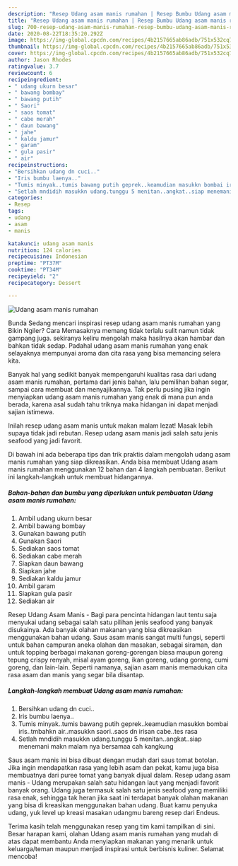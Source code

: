 ```yaml
---
description: "Resep Udang asam manis rumahan | Resep Bumbu Udang asam manis rumahan Yang Enak Dan Lezat"
title: "Resep Udang asam manis rumahan | Resep Bumbu Udang asam manis rumahan Yang Enak Dan Lezat"
slug: 700-resep-udang-asam-manis-rumahan-resep-bumbu-udang-asam-manis-rumahan-yang-enak-dan-lezat
date: 2020-08-22T18:35:20.292Z
image: https://img-global.cpcdn.com/recipes/4b2157665ab86adb/751x532cq70/udang-asam-manis-rumahan-foto-resep-utama.jpg
thumbnail: https://img-global.cpcdn.com/recipes/4b2157665ab86adb/751x532cq70/udang-asam-manis-rumahan-foto-resep-utama.jpg
cover: https://img-global.cpcdn.com/recipes/4b2157665ab86adb/751x532cq70/udang-asam-manis-rumahan-foto-resep-utama.jpg
author: Jason Rhodes
ratingvalue: 3.7
reviewcount: 6
recipeingredient:
- " udang ukurn besar"
- " bawang bombay"
- " bawang putih"
- " Saori"
- " saos tomat"
- " cabe merah"
- " daun bawang"
- " jahe"
- " kaldu jamur"
- " garam"
- " gula pasir"
- " air"
recipeinstructions:
- "Bersihkan udang dn cuci.."
- "Iris bumbu laenya.."
- "Tumis minyak..tumis bawang putih geprek..keamudian masukkn bombai iris..tmbahkn air..masukkn saori..saos dn irisan cabe..tes rasa"
- "Setlah mndidih masukkn udang.tunggu 5 menitan..angkat..siap menemani makn malam nya bersamaa cah kangkung"
categories:
- Resep
tags:
- udang
- asam
- manis

katakunci: udang asam manis 
nutrition: 124 calories
recipecuisine: Indonesian
preptime: "PT37M"
cooktime: "PT34M"
recipeyield: "2"
recipecategory: Dessert

---
```



![Udang asam manis rumahan](https://img-global.cpcdn.com/recipes/4b2157665ab86adb/751x532cq70/udang-asam-manis-rumahan-foto-resep-utama.jpg)

Bunda Sedang mencari inspirasi resep udang asam manis rumahan yang Bikin Ngiler? Cara Memasaknya memang tidak terlalu sulit namun tidak gampang juga. sekiranya keliru mengolah maka hasilnya akan hambar dan bahkan tidak sedap. Padahal udang asam manis rumahan yang enak selayaknya mempunyai aroma dan cita rasa yang bisa memancing selera kita.

Banyak hal yang sedikit banyak mempengaruhi kualitas rasa dari udang asam manis rumahan, pertama dari jenis bahan, lalu pemilihan bahan segar, sampai cara membuat dan menyajikannya. Tak perlu pusing jika ingin menyiapkan udang asam manis rumahan yang enak di mana pun anda berada, karena asal sudah tahu triknya maka hidangan ini dapat menjadi sajian istimewa.

Inilah resep udang asam manis untuk makan malam lezat! Masak lebih supaya tidak jadi rebutan. Resep udang asam manis jadi salah satu jenis seafood yang jadi favorit.


Di bawah ini ada beberapa tips dan trik praktis dalam mengolah udang asam manis rumahan yang siap dikreasikan. Anda bisa membuat Udang asam manis rumahan menggunakan 12 bahan dan 4 langkah pembuatan. Berikut ini langkah-langkah untuk membuat hidangannya.

<!--inarticleads1-->

##### Bahan-bahan dan bumbu yang diperlukan untuk pembuatan Udang asam manis rumahan:

1. Ambil  udang ukurn besar
1. Ambil  bawang bombay
1. Gunakan  bawang putih
1. Gunakan  Saori
1. Sediakan  saos tomat
1. Sediakan  cabe merah
1. Siapkan  daun bawang
1. Siapkan  jahe
1. Sediakan  kaldu jamur
1. Ambil  garam
1. Siapkan  gula pasir
1. Sediakan  air


Resep Udang Asam Manis - Bagi para pencinta hidangan laut tentu saja menyukai udang sebagai salah satu pilihan jenis seafood yang banyak disukainya. Ada banyak olahan makanan yang bisa dikreasikan menggunakan bahan udang. Saus asam manis sangat multi fungsi, seperti untuk bahan campuran aneka olahan dan masakan, sebagai siraman, dan untuk topping berbagai makanan goreng-gorengan biasa maupun goreng tepung crispy renyah, misal ayam goreng, ikan goreng, udang goreng, cumi goreng, dan lain-lain. Seperti namanya, sajian asam manis memadukan cita rasa asam dan manis yang segar bila disantap. 

<!--inarticleads2-->

##### Langkah-langkah membuat Udang asam manis rumahan:

1. Bersihkan udang dn cuci..
1. Iris bumbu laenya..
1. Tumis minyak..tumis bawang putih geprek..keamudian masukkn bombai iris..tmbahkn air..masukkn saori..saos dn irisan cabe..tes rasa
1. Setlah mndidih masukkn udang.tunggu 5 menitan..angkat..siap menemani makn malam nya bersamaa cah kangkung


Saus asam manis ini bisa dibuat dengan mudah dari saus tomat botolan. Jika ingin mendapatkan rasa yang lebih asam dan pekat, kamu juga bisa membuatnya dari puree tomat yang banyak dijual dalam. Resep udang asam manis - Udang merupakan salah satu hidangan laut yang menjadi favorit banyak orang. Udang juga termasuk salah satu jenis seafood yang memiliki rasa enak, sehingga tak heran jika saat ini terdapat banyak olahan makanan yang bisa di kreasikan menggunakan bahan udang. Buat kamu penyuka udang, yuk level up kreasi masakan udangmu bareng resep dari Endeus. 

Terima kasih telah menggunakan resep yang tim kami tampilkan di sini. Besar harapan kami, olahan Udang asam manis rumahan yang mudah di atas dapat membantu Anda menyiapkan makanan yang menarik untuk keluarga/teman maupun menjadi inspirasi untuk berbisnis kuliner. Selamat mencoba!
